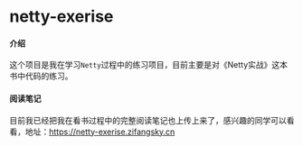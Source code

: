 # netty-exerise

#### 介绍
这个项目是我在学习`Netty`过程中的练习项目，目前主要是对《Netty实战》这本书中代码的练习。



#### 阅读笔记 ####

目前我已经把我在看书过程中的完整阅读笔记也上传上来了，感兴趣的同学可以看看，地址：https://netty-exerise.zifangsky.cn